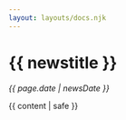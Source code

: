 ```yaml
---
layout: layouts/docs.njk
---
```

# {{ newstitle }}

_{{ page.date | newsDate }}_

{{ content | safe }}